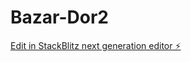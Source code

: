 # Bazar-Dor2

[Edit in StackBlitz next generation editor ⚡️](https://stackblitz.com/~/github.com/chishtebaha/Bazar-Dor2)